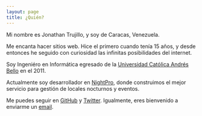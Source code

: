 ```yaml
---
layout: page
title: ¿Quién?
---
```


Mi nombre es Jonathan Trujillo, y soy de Caracas, Venezuela.

Me encanta hacer sitios web. Hice el primero cuando tenía 15 años, y desde entonces he seguido con curiosidad las infinitas posibilidades del internet.

Soy Ingeniéro en Informática egresado de la [Universidad Católica Andrés Bello](http://www.ucab.edu.ve/) en el 2011.

Actualmente soy desarrollador en [NightPro](http://nightpro.co/), donde construimos el mejor servicio para gestión de locales nocturnos y eventos.

Me puedes seguir en [GitHub](https://github.com/jonotrujillo) y [Twitter](https://twitter.com/jonotrujillo). Igualmente, eres bienvenido a enviarme un [email](mailto:trujillo.jonathan@gmail.com).
